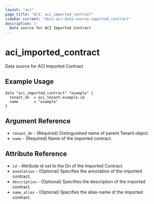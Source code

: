 ```yaml
---
layout: "aci"
page_title: "ACI: aci_imported_contract"
sidebar_current: "docs-aci-data-source-imported_contract"
description: |-
  Data source for ACI Imported Contract
---
```


# aci_imported_contract

Data source for ACI Imported Contract

## Example Usage

```hcl
data "aci_imported_contract" "example" {
  tenant_dn  = aci_tenant.example.id
  name       = "example"
}
```

## Argument Reference

- `tenant_dn` - (Required) Distinguished name of parent Tenant object.
- `name` - (Required) Name of the imported contract.

## Attribute Reference

- `id` - Attribute id set to the Dn of the Imported Contract.
- `annotation` - (Optional) Specifies the annotation of the imported contract.
- `description` - (Optional) Specifies the description of the imported contract.
- `name_alias` - (Optional) Specifies the alias-name of the imported contract.

